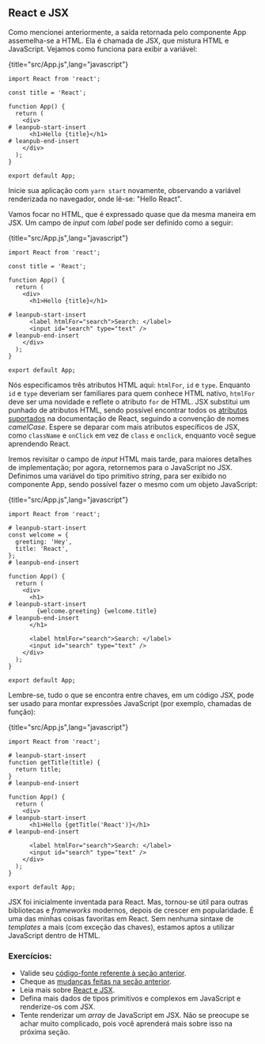 ## React e JSX

Como mencionei anteriormente, a saída retornada pelo componente App assemelha-se a HTML. Ela é chamada de JSX, que mistura HTML e JavaScript. Vejamos como funciona para exibir a variável:

{title="src/App.js",lang="javascript"}
~~~~~~~
import React from 'react';

const title = 'React';

function App() {
  return (
    <div>
# leanpub-start-insert
      <h1>Hello {title}</h1>
# leanpub-end-insert
    </div>
  );
}

export default App;
~~~~~~~

Inicie sua aplicação com `yarn start` novamente, observando a variável renderizada no navegador, onde lê-se: "Hello React".

Vamos focar no HTML, que é expressado quase que da mesma maneira em JSX. Um campo de *input* com *label* pode ser definido como a seguir: 

{title="src/App.js",lang="javascript"}
~~~~~~~
import React from 'react';

const title = 'React';

function App() {
  return (
    <div>
      <h1>Hello {title}</h1>

# leanpub-start-insert
      <label htmlFor="search">Search: </label>
      <input id="search" type="text" />
# leanpub-end-insert
    </div>
  );
}

export default App;
~~~~~~~

Nós especificamos três atributos HTML aqui: `htmlFor`, `id` e `type`. Enquanto `id` e `type` deveriam ser familiares para quem conhece HTML nativo, `htmlFor` deve ser uma novidade e reflete o atributo `for` de HTML. JSX substitui um punhado de atributos HTML, sendo possível encontrar todos os [atributos suportados](https://reactjs.org/docs/dom-elements.html#all-supported-html-attributes) na documentação de React, seguindo a convenção de nomes *camelCase*. Espere se deparar com mais atributos específicos de JSX, como `className` e `onClick` em vez de `class` e `onclick`, enquanto você segue aprendendo React.

Iremos revisitar o campo de *input* HTML mais tarde, para maiores detalhes de implementação; por agora, retornemos para o JavaScript no JSX. Definimos uma variável do tipo primitivo *string*, para ser exibido no componente App, sendo possível fazer o mesmo com um objeto JavaScript:

{title="src/App.js",lang="javascript"}
~~~~~~~
import React from 'react';

# leanpub-start-insert
const welcome = {
  greeting: 'Hey',
  title: 'React',
};
# leanpub-end-insert

function App() {
  return (
    <div>
      <h1>
# leanpub-start-insert
        {welcome.greeting} {welcome.title}
# leanpub-end-insert
      </h1>

      <label htmlFor="search">Search: </label>
      <input id="search" type="text" />
    </div>
  );
}

export default App;
~~~~~~~

Lembre-se, tudo o que se encontra entre chaves, em um código JSX, pode ser usado para montar expressões JavaScript (por exemplo, chamadas de função):

{title="src/App.js",lang="javascript"}
~~~~~~~
import React from 'react';

# leanpub-start-insert
function getTitle(title) {
  return title;
}
# leanpub-end-insert

function App() {
  return (
    <div>
# leanpub-start-insert
      <h1>Hello {getTitle('React')}</h1>
# leanpub-end-insert

      <label htmlFor="search">Search: </label>
      <input id="search" type="text" />
    </div>
  );
}

export default App;
~~~~~~~

JSX foi inicialmente inventada para React. Mas, tornou-se útil para outras bibliotecas e *frameworks* modernos, depois de crescer em popularidade. É uma das minhas coisas favoritas em React. Sem nenhuma sintaxe de *templates* a mais (com exceção das chaves), estamos aptos a utilizar JavaScript dentro de HTML. 

### Exercícios:

*  Valide seu [código-fonte referente à seção anterior](https://codesandbox.io/s/github/the-road-to-learn-react/hacker-stories/tree/hs/React-JSX).
  * Cheque as [mudanças feitas na seção anterior](https://github.com/the-road-to-learn-react/hacker-stories/compare/hs/Meet-the-React-Component...hs/React-JSX?expand=1).
* Leia mais sobre [React e JSX](https://reactjs.org/docs/introducing-jsx.html).
* Defina mais dados de tipos primitivos e complexos em JavaScript e renderize-os com JSX.
* Tente renderizar um *array* de JavaScript em JSX. Não se preocupe se achar muito complicado, pois você aprenderá mais sobre isso na próxima seção.
